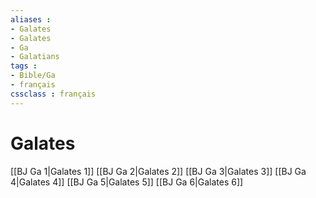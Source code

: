 ```yaml
---
aliases : 
- Galates
- Galates
- Ga
- Galatians
tags : 
- Bible/Ga
- français
cssclass : français
---
```


# Galates

[[BJ Ga 1|Galates 1]]
[[BJ Ga 2|Galates 2]]
[[BJ Ga 3|Galates 3]]
[[BJ Ga 4|Galates 4]]
[[BJ Ga 5|Galates 5]]
[[BJ Ga 6|Galates 6]]
